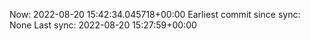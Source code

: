 Now: 2022-08-20 15:42:34.045718+00:00 Earliest commit since sync: None Last sync: 2022-08-20 15:27:59+00:00
